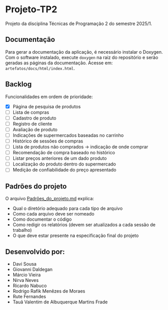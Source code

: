 # Projeto-TP2
Projeto da disciplina Técnicas de Programação 2 do semestre 2025/1.

## Documentação
Para gerar a documentação da aplicação, é necessário instalar o Doxygen.
Com o software instalado, execute `doxygen` na raiz do repositório e serão
geradas as páginas da documentação. Acesse em:
`artefatos/docs/html/index.html`.

## Backlog
Funcionalidades em ordem de prioridade:

- [x] Página de pesquisa de produtos
- [ ] Lista de compras
- [ ] Cadastro de produto
- [ ] Registro de cliente
- [ ] Avaliação de produto
- [ ] Indicações de supermercados baseadas no carrinho
- [ ] Histórico de sessões de compras
- [ ] Lista de produtos não comprados -> indicação de onde comprar
- [ ] Recomendação de compra baseado no histórico
- [ ] Listar preços anteriores de um dado produto
- [ ] Localização do produto dentro do supermercado
- [ ] Medição de confiabilidade do preço apresentado

## Padrões do projeto
O arquivo [Padrões_do_projeto.md](artefatos/Padrões_do_projeto.md) explica:
- Qual o diretório adequado para cada tipo de arquivo
- Como cada arquivo deve ser nomeado
- Como documentar o código
- Como redigir os relatórios (devem ser atualizados a cada sessão de trabalho)
- O que deve estar presente na especificação final do projeto

## Desenvolvido por:
- Davi Sousa
- Giovanni Daldegan
- Márcio Vieira
- Nirva Neves
- Ricardo Nabuco
- Rodrigo Rafik Menêzes de Moraes
- Rute Fernandes
- Tauã Valentim de Albuquerque Martins Frade
